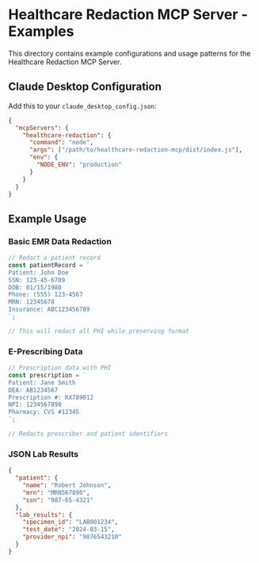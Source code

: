 # Healthcare Redaction MCP Server - Examples

This directory contains example configurations and usage patterns for the Healthcare Redaction MCP Server.

## Claude Desktop Configuration

Add this to your `claude_desktop_config.json`:

```json
{
  "mcpServers": {
    "healthcare-redaction": {
      "command": "node",
      "args": ["/path/to/healthcare-redaction-mcp/dist/index.js"],
      "env": {
        "NODE_ENV": "production"
      }
    }
  }
}
```

## Example Usage

### Basic EMR Data Redaction
```javascript
// Redact a patient record
const patientRecord = `
Patient: John Doe
SSN: 123-45-6789  
DOB: 01/15/1980
Phone: (555) 123-4567
MRN: 12345678
Insurance: ABC123456789
`;

// This will redact all PHI while preserving format
```

### E-Prescribing Data
```javascript
// Prescription data with PHI
const prescription = `
Patient: Jane Smith
DEA: AB1234567
Prescription #: RX789012
NPI: 1234567890
Pharmacy: CVS #12345
`;

// Redacts prescriber and patient identifiers
```

### JSON Lab Results
```json
{
  "patient": {
    "name": "Robert Johnson",
    "mrn": "MRN567890",
    "ssn": "987-65-4321"
  },
  "lab_results": {
    "specimen_id": "LAB001234",
    "test_date": "2024-03-15",
    "provider_npi": "9876543210"
  }
}
```